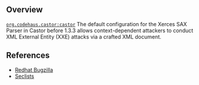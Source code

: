 ## Overview
[`org.codehaus.castor:castor`](http://search.maven.org/#search%7Cga%7C1%7Ca%3A%22castor%22)
The default configuration for the Xerces SAX Parser in Castor before 1.3.3 allows context-dependent attackers to conduct XML External Entity (XXE) attacks via a crafted XML document.

## References

- [Redhat Bugzilla](https://bugzilla.redhat.com/CVE-2014-3004)
- [Seclists](http://seclists.org/fulldisclosure/2014/May/142)
